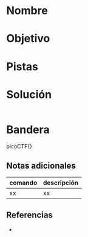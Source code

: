 # Nombre

# Objetivo


# Pistas


# Solución
```
```

# Bandera
picoCTF{}

## Notas adicionales
| comando | descripción |
| ------ | ------ |
| xx | xx |

## Referencias
- []()